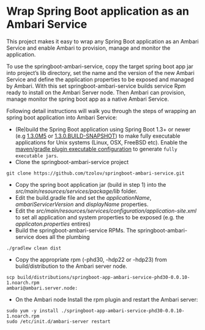 # Wrap Spring Boot application as an Ambari Service

This project makes it easy to wrap any Spring Boot application as an Ambari Service and enable Ambari to provision, manage and monitor the application.

To use the springboot-ambari-service, copy the target spring boot app jar into project’s lib directory, set the name and the version of the new Ambari Service and define the application properties to be exposed and managed by Ambari. With this set springboot-ambari-service builds service Rpm ready to install on the Ambari Server node. Then Ambari can provision, manage monitor the spring boot app as a native Ambari Service.

Following detail instructions will walk you through the steps of wrapping an spring boot application into Ambari Service:

* (Re)build the Spring Boot application using Spring Boot 1.3+ or newer  (e.g [1.3.0M5](http://docs.spring.io/spring-boot/docs/1.3.0.M5/reference/htmlsingle/#getting-started-installation-instructions-for-java) or [1.3.0.BUILD-SNAPSHOT](http://docs.spring.io/spring-boot/docs/1.3.0.BUILD-SNAPSHOT/reference/htmlsingle/#getting-started-installation-instructions-for-java)) to make fully executable applications for Unix systems (Linux, OSX, FreeBSD etc). Enable the [maven/gradle plugin executable configuration]((http://docs.spring.io/spring-boot/docs/1.3.0.BUILD-SNAPSHOT/reference/htmlsingle/#deployment-install)) to generate `fully executable jars`.
* Clone the springboot-ambari-service project
```
git clone https://github.com/tzolov/springboot-ambari-service.git
```
* Copy the spring boot application jar (build in step 1) into the _src/main/resources/services/package/lib_ folder. 
* Edit the build.gradle file and set the *applicationName*, *ambariServicerVersion* and *displayName* properties.
* Edit the _src/main/resources/services/configuration/application-site.xml_ to set all application and system properties to be exposed (e.g. the _applicaton.properties_ entires)
* Build the springboot-ambari-service RPMs. The springboot-ambari-service does all the plumbing
```
./gradlew clean dist
```
* Copy the appropriate rpm (-phd30, -hdp22 or -hdp23) from build/distribution to the Ambari server node.
```
scp build/distributions/springboot-app-ambari-service-phd30-0.0.10-1.noarch.rpm
ambari@ambari.server.node:
```

* On the Ambari node Install the rpm plugin and restart the Ambari server: 
```
sudo yum -y install ./springboot-app-ambari-service-phd30-0.0.10-1.noarch.rpm 
sudo /etc/init.d/ambari-server restart
```
